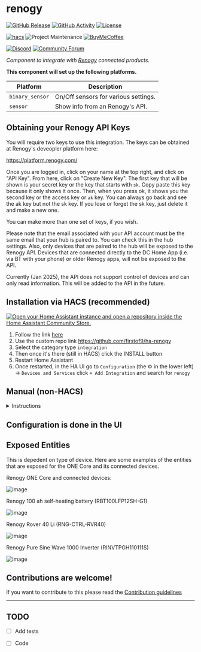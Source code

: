 # renogy

[![GitHub Release][releases-shield]][releases]
[![GitHub Activity][commits-shield]][commits]
[![License][license-shield]](LICENSE)

[![hacs][hacsbadge]][hacs]
![Project Maintenance][maintenance-shield]
[![BuyMeCoffee][buymecoffeebadge]][buymecoffee]

[![Discord][discord-shield]][discord]
[![Community Forum][forum-shield]][forum]

_Component to integrate with [Renogy][renogy] connected products._

**This component will set up the following platforms.**

Platform | Description
-- | --
`binary_sensor` | On/Off sensors for various settings.
`sensor` | Show info from an Renogy's API.

## Obtaining your Renogy API Keys

You will require two keys to use this integration. The keys can be obtained at Renogy's deveopler platform here:

https://platform.renogy.com/

Once you are logged in, click on your name at the top right, and click on "API Key". From here, click on "Create New Key". The first key that will be shown is your secret key or the key that starts with `sk`.  Copy paste this key because it only shows it once. Then, when you press ok, it shows you the second key or the access key or `ak` key. You can always go back and see the ak key but not the sk key. If you lose or forget the sk key, just delete it and make a new one.

You can make more than one set of keys, if you wish.

Please note that the email associated with your API account must be the same email that your hub is paired to. You can check this in the hub settings. Also, only devices that are paired to the hub will be exposed to the Renogy API. Devices that are connected directly to the DC Home App (i.e. via BT with your phone) or older Renogy apps, will not be exposed to the API.

Currently (Jan 2025), the API does not support control of devices and can only read information. This will be added to the API in the future.

## Installation via HACS (recommended)

[![Open your Home Assistant instance and open a repository inside the Home Assistant Community Store.](https://my.home-assistant.io/badges/hacs_repository.svg)](https://my.home-assistant.io/redirect/hacs_repository/?owner=firstof9&repository=ha-renogy&category=integration)

1. Follow the link [here](https://hacs.xyz/docs/faq/custom_repositories/)
2. Use the custom repo link https://github.com/firstof9/ha-renogy
3. Select the category type `integration`
4. Then once it's there (still in HACS) click the INSTALL button
5. Restart Home Assistant
6. Once restarted, in the HA UI go to `Configuration` (the ⚙️ in the lower left) -> `Devices and Services` click `+ Add Integration` and search for `renogy`

## Manual (non-HACS)
<details>
<summary>Instructions</summary>
  
<br>
You probably do not want to do this! Use the HACS method above unless you know what you are doing and have a good reason as to why you are installing manually
<br>
  
1. Using the tool of choice open the directory (folder) for your HA configuration (where you find `configuration.yaml`).
2. If you do not have a `custom_components` directory (folder) there, you need to create it.
3. In the `custom_components` directory (folder) create a new folder called `renogy`.
4. Download _all_ the files from the `custom_components/renogy/` directory (folder) in this repository.
5. Place the files you downloaded in the new directory (folder) you created.
6. Restart Home Assistant
7. Once restarted, in the HA UI go to `Configuration` (the ⚙️ in the lower left) -> `Devices and Services` click `+ Add Integration` and search for `renogy`
</details>

## Configuration is done in the UI

<!---->

## Exposed Entities

This is depedent on type of device. Here are some examples of the entities that are exposed for the ONE Core and its connected devices.

Renogy ONE Core and connected devices:

![image](https://github.com/user-attachments/assets/31c0f33e-84d4-4124-80b1-9c87cabc8f6c)

Renogy 100 ah self-heating battery (RBT100LFP12SH-G1)

![image](https://github.com/user-attachments/assets/7b40dda1-f658-4995-977f-198e1f13df76)

Renogy Rover 40 Li (RNG-CTRL-RVR40)

![image](https://github.com/user-attachments/assets/81b31b88-1118-4974-9ddf-45467d7b689e)

Renogy Pure Sine Wave 1000 Inverter (RINVTPGH110111S)

![image](https://github.com/user-attachments/assets/483f5b5a-0af8-4920-84e7-19abecbf22f4)

## Contributions are welcome!

If you want to contribute to this please read the [Contribution guidelines](CONTRIBUTING.md)

***

## TODO

- [ ] Add tests
- [ ] Code


[renogy]: https://renogy.com/
[integration_blueprint]: https://github.com/firstof9/ha-renogy
[buymecoffee]: https://www.buymeacoffee.com/firstof9
[buymecoffeebadge]: https://img.shields.io/badge/buy%20me%20a%20coffee-donate-yellow.svg?style=for-the-badge
[commits-shield]: https://img.shields.io/github/commit-activity/y/firstof9/ha-renogy.svg?style=for-the-badge
[commits]: https://github.com/firstof9/ha-renogy/commits/main
[hacs]: https://github.com/custom-components/hacs
[hacsbadge]: https://img.shields.io/badge/HACS-Custom-orange.svg?style=for-the-badge
[discord]: https://discord.gg/Qa5fW2R
[discord-shield]: https://img.shields.io/discord/330944238910963714.svg?style=for-the-badge
[exampleimg]: example.png
[forum-shield]: https://img.shields.io/badge/community-forum-brightgreen.svg?style=for-the-badge
[forum]: https://community.home-assistant.io/
[license-shield]: https://img.shields.io/github/license/firstof9/ha-renogy.svg?style=for-the-badge
[maintenance-shield]: https://img.shields.io/badge/maintainer-Chris%20Nowak%20%40firstof9-blue.svg?style=for-the-badge
[releases-shield]: https://img.shields.io/github/release/firstof9/ha-renogy.svg?style=for-the-badge
[releases]: https://github.com/firstof9/ha-renogy/releases
